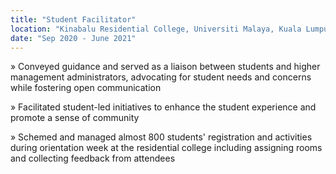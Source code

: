 ```yaml
---
title: "Student Facilitator"
location: "Kinabalu Residential College, Universiti Malaya, Kuala Lumpur, Malaysia"
date: "Sep 2020 - June 2021"
---
```


» Conveyed guidance and served as a liaison between students and higher management administrators, advocating for student needs and concerns while fostering open communication

» Facilitated student-led initiatives to enhance the student experience and promote a sense of community

» Schemed and managed almost 800 students' registration and activities during orientation week at the residential college including assigning rooms and collecting feedback from attendees
